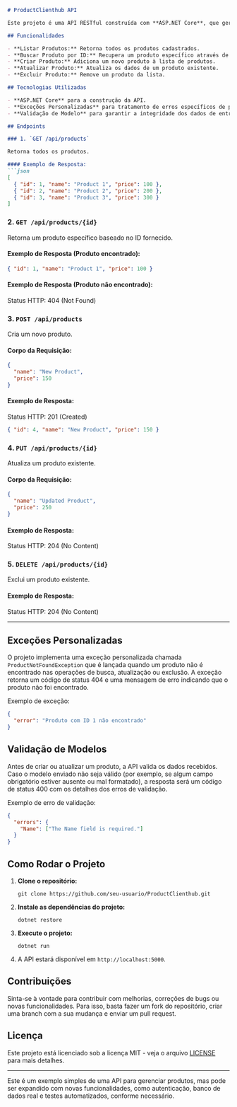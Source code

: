 

```markdown
# ProductClienthub API

Este projeto é uma API RESTful construída com **ASP.NET Core**, que gerencia um conjunto simples de produtos. A API permite realizar operações CRUD (Criar, Ler, Atualizar, Excluir) em uma lista de produtos, e utiliza exceções personalizadas para tratar erros específicos. O projeto serve como uma base para aprender a implementar controladores, manipulação de exceções e validações de modelo.

## Funcionalidades

- **Listar Produtos:** Retorna todos os produtos cadastrados.
- **Buscar Produto por ID:** Recupera um produto específico através de seu ID.
- **Criar Produto:** Adiciona um novo produto à lista de produtos.
- **Atualizar Produto:** Atualiza os dados de um produto existente.
- **Excluir Produto:** Remove um produto da lista.

## Tecnologias Utilizadas

- **ASP.NET Core** para a construção da API.
- **Exceções Personalizadas** para tratamento de erros específicos de produto.
- **Validação de Modelo** para garantir a integridade dos dados de entrada.

## Endpoints

### 1. `GET /api/products`

Retorna todos os produtos.

#### Exemplo de Resposta:
```json
[
  { "id": 1, "name": "Product 1", "price": 100 },
  { "id": 2, "name": "Product 2", "price": 200 },
  { "id": 3, "name": "Product 3", "price": 300 }
]
```

### 2. `GET /api/products/{id}`

Retorna um produto específico baseado no ID fornecido.

#### Exemplo de Resposta (Produto encontrado):
```json
{ "id": 1, "name": "Product 1", "price": 100 }
```

#### Exemplo de Resposta (Produto não encontrado):
Status HTTP: 404 (Not Found)

### 3. `POST /api/products`

Cria um novo produto.

#### Corpo da Requisição:
```json
{
  "name": "New Product",
  "price": 150
}
```

#### Exemplo de Resposta:
Status HTTP: 201 (Created)

```json
{ "id": 4, "name": "New Product", "price": 150 }
```

### 4. `PUT /api/products/{id}`

Atualiza um produto existente.

#### Corpo da Requisição:
```json
{
  "name": "Updated Product",
  "price": 250
}
```

#### Exemplo de Resposta:
Status HTTP: 204 (No Content)

### 5. `DELETE /api/products/{id}`

Exclui um produto existente.

#### Exemplo de Resposta:
Status HTTP: 204 (No Content)

---

## Exceções Personalizadas

O projeto implementa uma exceção personalizada chamada `ProductNotFoundException` que é lançada quando um produto não é encontrado nas operações de busca, atualização ou exclusão. A exceção retorna um código de status 404 e uma mensagem de erro indicando que o produto não foi encontrado.

Exemplo de exceção:
```json
{
  "error": "Produto com ID 1 não encontrado"
}
```

## Validação de Modelos

Antes de criar ou atualizar um produto, a API valida os dados recebidos. Caso o modelo enviado não seja válido (por exemplo, se algum campo obrigatório estiver ausente ou mal formatado), a resposta será um código de status 400 com os detalhes dos erros de validação.

Exemplo de erro de validação:
```json
{
  "errors": {
    "Name": ["The Name field is required."]
  }
}
```

## Como Rodar o Projeto

1. **Clone o repositório:**
   ```
   git clone https://github.com/seu-usuario/ProductClienthub.git
   ```

2. **Instale as dependências do projeto:**
   ```
   dotnet restore
   ```

3. **Execute o projeto:**
   ```
   dotnet run
   ```

4. A API estará disponível em `http://localhost:5000`.

## Contribuições

Sinta-se à vontade para contribuir com melhorias, correções de bugs ou novas funcionalidades. Para isso, basta fazer um fork do repositório, criar uma branch com a sua mudança e enviar um pull request.

## Licença

Este projeto está licenciado sob a licença MIT - veja o arquivo [LICENSE](LICENSE) para mais detalhes.

---

Este é um exemplo simples de uma API para gerenciar produtos, mas pode ser expandido com novas funcionalidades, como autenticação, banco de dados real e testes automatizados, conforme necessário.
```


